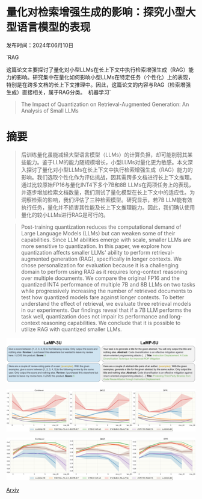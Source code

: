 # 量化对检索增强生成的影响：探究小型大型语言模型的表现

发布时间：2024年06月10日

`RAG

这篇论文主要探讨了量化对小型LLMs在长上下文中执行检索增强生成（RAG）能力的影响。研究集中在量化如何影响小型LLMs在特定任务（个性化）上的表现，特别是在跨多文档的长上下文推理中。因此，这篇论文的内容与RAG（检索增强生成）直接相关，属于RAG分类。` `机器学习`

> The Impact of Quantization on Retrieval-Augmented Generation: An Analysis of Small LLMs

# 摘要

> 后训练量化虽能减轻大型语言模型（LLMs）的计算负担，却可能削弱其某些能力。鉴于LLM的能力随规模增长，小型LLMs对量化更为敏感。本文深入探讨了量化对小型LLMs在长上下文中执行检索增强生成（RAG）能力的影响。我们选取个性化作为评估挑战，因其需跨多文档进行长上下文推理。通过比较原始FP16与量化INT4下多个7B和8B LLMs在两项任务上的表现，并逐步增加检索文档数量，我们测试了量化模型在长上下文中的适应性。为洞察检索的影响，我们评估了三种检索模型。研究显示，若7B LLM能有效执行任务，量化并不损害其性能及长上下文推理能力。因此，我们确认使用量化的较小LLMs进行RAG是可行的。

> Post-training quantization reduces the computational demand of Large Language Models (LLMs) but can weaken some of their capabilities. Since LLM abilities emerge with scale, smaller LLMs are more sensitive to quantization. In this paper, we explore how quantization affects smaller LLMs' ability to perform retrieval-augmented generation (RAG), specifically in longer contexts. We chose personalization for evaluation because it is a challenging domain to perform using RAG as it requires long-context reasoning over multiple documents. We compare the original FP16 and the quantized INT4 performance of multiple 7B and 8B LLMs on two tasks while progressively increasing the number of retrieved documents to test how quantized models fare against longer contexts. To better understand the effect of retrieval, we evaluate three retrieval models in our experiments. Our findings reveal that if a 7B LLM performs the task well, quantization does not impair its performance and long-context reasoning capabilities. We conclude that it is possible to utilize RAG with quantized smaller LLMs.

![量化对检索增强生成的影响：探究小型大型语言模型的表现](../../../paper_images/2406.10251/x1.png)

![量化对检索增强生成的影响：探究小型大型语言模型的表现](../../../paper_images/2406.10251/lamp3_res_tight.png)

![量化对检索增强生成的影响：探究小型大型语言模型的表现](../../../paper_images/2406.10251/lamp5_res_tight.png)

[Arxiv](https://arxiv.org/abs/2406.10251)